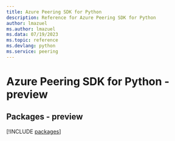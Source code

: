 ```yaml
---
title: Azure Peering SDK for Python
description: Reference for Azure Peering SDK for Python
author: lmazuel
ms.author: lmazuel
ms.data: 07/19/2023
ms.topic: reference
ms.devlang: python
ms.service: peering
---
```

# Azure Peering SDK for Python - preview
## Packages - preview
[!INCLUDE [packages](peering-index.md)]